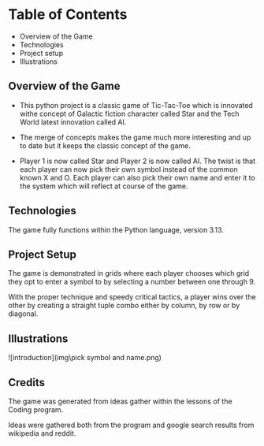# Table of Contents

- Overview of the Game
- Technologies
- Project setup
- Illustrations

## Overview of the Game

- This python project is a classic game of Tic-Tac-Toe which is innovated withe concept of Galactic fiction character called Star and the Tech World latest innovation called AI.

- The merge of concepts makes the game much more interesting and up to date but it keeps the classic concept of the game.

- Player 1 is now called Star and Player 2 is now called AI. The twist is that each player can now pick their own symbol instead of the common known X and O. Each player can also pick their own name and enter it to the system which will reflect at course of the game.

## Technologies

The game fully functions within the Python language, version 3.13.

## Project Setup

The game is demonstrated in grids where each player chooses which grid they opt to enter a symbol to by selecting a number between one through 9.

With the proper technique and speedy critical tactics, a player wins over the other by creating a straight tuple combo either by column, by row or by diagonal.

## Illustrations

![introduction](img\pick symbol and name.png)

## Credits

The game was generated from ideas gather within the lessons of the Coding program.

Ideas were gathered both from the program and google search results from wikipedia and reddit.
